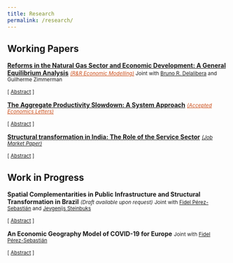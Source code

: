 ```yaml
---
title: Research
permalink: /research/
---
```


## Working Papers

**[Reforms in the Natural Gas Sector and Economic Development: A General Equilibrium Analysis](https://drive.google.com/file/d/1jT735K85HIWEbTRcYwsrscjvZbUMWXaM/view)** <small> <span style="color:#cb4b16;text-decoration:underline">*(R&R Economic Modelling)*</span> </small> 
<small> Joint with [Bruno R. Delalibera](https://sites.google.com/view/brunodelalibera/home) and Guilherme Zimmerman </small>

<small>[ <a href="#" onclick="toggle_visibility('ldcs-brazil')">Abstract</a> ] </small>

<div id="ldcs-brazil" style="display: none; text-align: justify; line-height: 1" ><small>
This paper investigates how changes to the market structure in the natural gas production sector would impact natural gas local distribution companies (LDCs) and regional economies over time. We develop a dynamic general equilibrium model with a monopolistic supply of natural gas by an LDC that faces a capacity constraint that can be changed via investments. We incorporate two types of capital that differ in the energy they use to be powered. The production sector uses capital services from different energy sources and labor. We calibrate the model to 12 major Brazilian LDCs to explore the effects of a reduction in the price of natural gas. We find that a 5% reduction in the price of natural gas leads to significant increases in natural gas consumption, with a median value of 80% across LDCs. We distinguish between short and long-run effects and find that long-run effects are significantly mitigated when the price of other energy sources also falls. We find heterogeneous responses of regional GDP with a median increase of 0.1% in one year that falls to 0.02% in the long run.
</small><br><br/></div>

**[The Aggregate Productivity Slowdown: A System Approach](https://drive.google.com/file/d/1er96jG0-nQHNVmvqccYtTAKIygHTcYQ2/view?usp=sharing)** <small> <span style="color:#cb4b16;text-decoration:underline">*(Accepted Economics Letters)*</span> </small>

<small>[ <a href="#" onclick="toggle_visibility('slowdown_ces')">Abstract</a> ] </small>

<div id="slowdown_ces" style="display: none; text-align: justify; line-height: 1" ><small>
I revisit the productivity slowdown debate by estimating the capital-labor elasticity and the bias of technical change for the U.S. economy under four different models of technical change. One with constant growth rates, one with a structural break in the constant growth rates, one in which growth is linear, and one with flexible time-varying growth rates. I find evidence in support of non-constant growth rates of factor-augmenting technical change. Labor-augmenting technical change growth rates are decelerating, while capital-augmenting technical change is non negligible but vanishes quickly.
</small><br><br/></div>

**[Structural transformation in India: The Role of the Service Sector](https://drive.google.com/file/d/1g89fQmk9zgoXdgF2FxcpOjCy74qF-c0n/view)** <small> <span style="text-decoration:underline">*(Job Market Paper)*</span> </small> 

<small>[ <a href="#" onclick="toggle_visibility('india-jmp')">Abstract</a> ] </small>

<div id="india-jmp" style="display: none; text-align: justify; line-height: 1" ><small>
Contrary to the experience of industrialized countries, productivity growth of Indian services has been consistently faster than manufacturing. In this paper, I document that (i) the fastest growing industries in services grow faster than in manufacturing; (ii) faster productivity growth in services than in manufacturing is not because of sluggish manufacturing productivity; (iii) the supply of skilled workers in India is skewed towards tertiary education and (iv) the service sector is the most skill intensive; (v) returns to schooling are larger for the high-productivity services. To quantify and rationalize these facts, I construct a multi-sector model of structural change with high and low-skilled workers. The calibrated model suggests that the large supply of high-skill workers combined with higher skill intensity in the service sector seem to be behind the services take-off. The data imply that service sub-sectors are gross substitutes while manufacturing sub-sectors are gross complements. This will accelerate productivity growth in services and decelerate productivity growth in manufacturing.
</small><br><br/></div>

## Work in Progress

**Spatial Complementarities in Public Infrastructure and Structural Transformation in Brazil** <small>*(Draft available upon request)*</small> 
<small> Joint with [Fidel Pérez-Sebastián](http://fae.ua.es/FAEX/perez-sebastianfidel/) and [Jevgenijs Steinbuks](http://www.steinbuks.info/) </small>

<small>[ <a href="javascript:void();" onclick="toggle_visibility('brazil-spatial')">Abstract</a> ] </small>

<div id="brazil-spatial" style="display: none; text-align: justify; line-height: 1" ><small>
We ask how much of the spatial evolution of structural transformation can be attributed to electrification and transportation improvements. We model jointly the endogenous evolution of transport and electricity networks in a multi-sector quantitative economic geography model for the case of Brazil. In our model, the government chooses infrastructure investments to maximize welfare. One key aspect is that sectoral TFPs are determined partly by roads access and electricity quality, the underlying assumption being that electricity access allows for a new menu of technologies that were not available before. Furthermore, firms can employ electricity as a production input which allows for differential sectoral impact of electricity use. We estimate the sectoral TFPs elasticities with respect to population density, quality of electricity, and quality of roads. We find these to be the largest in services. Agriculture and manufacturing benefit more from the quality of electricity rather than from agglomeration or quality of roads.
</small><br><br/></div>

**An Economic Geography Model of COVID-19 for Europe** 
<small>Joint with [Fidel Pérez-Sebastián](http://fae.ua.es/FAEX/perez-sebastianfidel/)</small>

<small>[ <a href="javascript:void();" onclick="toggle_visibility('covid-spatial')">Abstract</a> ] </small>

<div id="covid-spatial" style="display: none; text-align: justify; line-height: 1" ><small>
We study the spatial dynamics of COVID-19 through the lens of an epidemiological model incorporated into a multi-sector economic geography model that allows for trade in intermediate goods. The model proceeds in two phases. During the first phase, in each location and moment of time, the population structure (susceptible, infected, resolving, recovered, dead) is taken as given and we solve for the spatial distribution of economic activity and trade flows. In a second phase, we determine how the population structure evolves as the virus spreads. We extend the epidemiological model to account for endogenously determined spatial linkages. We assume that the number of infected people in a location depends on the number of infected people in the regions that it trades with. Furthermore, since the population structure changes from one day to the next, we assume that the workforce is affected by the number of deaths. In the model, each region and sector pair uses intermediate inputs from other sectors which generates an amplification mechanism of regional specific policies. We study how social distancing through telematic work and regional specific lockdown policies affect the spread and prevalence of the disease and their economic impact. We find that regional-specific lockdowns based on the local incidence of the disease are the most successful in saving lives and reducing the impact on the economy.
</small><br><br/></div>


<script type="text/javascript">
   function toggle_visibility(id) {
       var e = document.getElementById(id);
       if(e.style.display == 'block')
          e.style.display = 'none';
       else
          e.style.display = 'block';
   }
</script>
